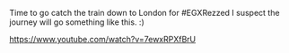Time to go catch the train down to London for #EGXRezzed I suspect the journey will go something like this. :)

https://www.youtube.com/watch?v=7ewxRPXfBrU